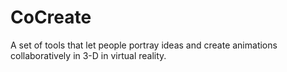 # CoCreate
A set of tools that let people portray ideas and create animations collaboratively in 3-D in virtual reality.
